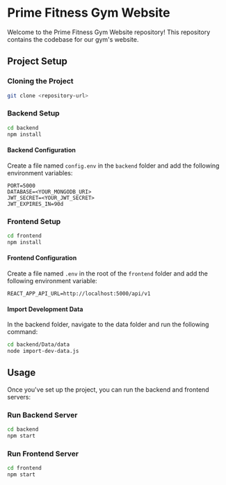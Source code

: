 # Prime Fitness Gym Website

Welcome to the Prime Fitness Gym Website repository! This repository contains the codebase for our gym's website.

## Project Setup

### Cloning the Project

```bash
git clone <repository-url>
```

### Backend Setup

```bash
cd backend
npm install
```

#### Backend Configuration

Create a file named `config.env` in the `backend` folder and add the following environment variables:

```
PORT=5000
DATABASE=<YOUR_MONGODB_URI>
JWT_SECRET=<YOUR_JWT_SECRET>
JWT_EXPIRES_IN=90d
```

### Frontend Setup

```bash
cd frontend
npm install
```

#### Frontend Configuration

Create a file named `.env` in the root of the `frontend` folder and add the following environment variable:

```
REACT_APP_API_URL=http://localhost:5000/api/v1
```
#### Import Development Data

In the backend folder, navigate to the data folder and run the following command:

```bash
cd backend/Data/data
node import-dev-data.js
```

## Usage
Once you've set up the project, you can run the backend and frontend servers:

### Run Backend Server

```bash
cd backend
npm start
```

### Run Frontend Server

```bash
cd frontend
npm start
```

